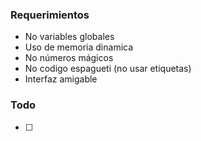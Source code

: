 ### Requerimientos

-   No variables globales
-   Uso de memoria dinamica
-   No números mágicos
-   No codigo espagueti (no usar etiquetas)
-   Interfaz amigable

### Todo

-   [ ]
